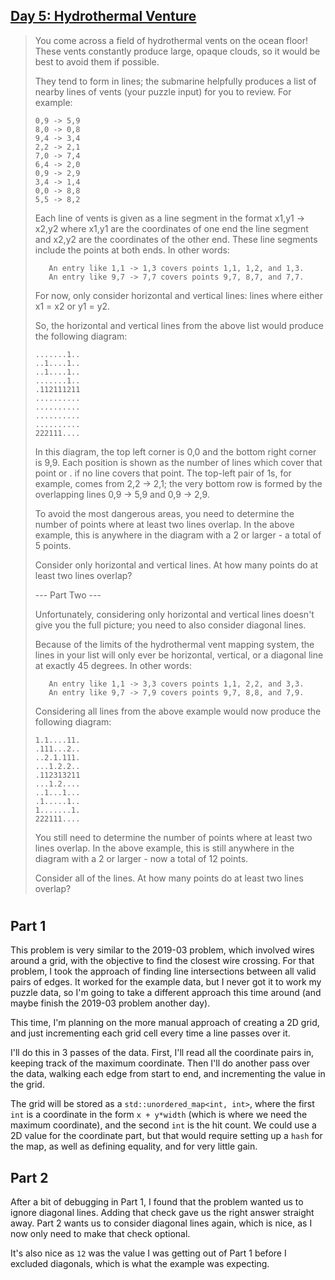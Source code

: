 ## [Day 5: Hydrothermal Venture](https://adventofcode.com/2021/day/5) ##

>You come across a field of hydrothermal vents on the ocean floor! These vents constantly produce large, opaque clouds, so it would be best to avoid them if possible.
>
>They tend to form in lines; the submarine helpfully produces a list of nearby lines of vents (your puzzle input) for you to review. For example:
>```
>0,9 -> 5,9
>8,0 -> 0,8
>9,4 -> 3,4
>2,2 -> 2,1
>7,0 -> 7,4
>6,4 -> 2,0
>0,9 -> 2,9
>3,4 -> 1,4
>0,0 -> 8,8
>5,5 -> 8,2
>```
>Each line of vents is given as a line segment in the format x1,y1 -> x2,y2 where x1,y1 are the coordinates of one end the line segment and x2,y2 are the coordinates of the other end. These line segments include the points at both ends. In other words:
>```
>    An entry like 1,1 -> 1,3 covers points 1,1, 1,2, and 1,3.
>    An entry like 9,7 -> 7,7 covers points 9,7, 8,7, and 7,7.
>```
>For now, only consider horizontal and vertical lines: lines where either x1 = x2 or y1 = y2.
>
>So, the horizontal and vertical lines from the above list would produce the following diagram:
>```
>.......1..
>..1....1..
>..1....1..
>.......1..
>.112111211
>..........
>..........
>..........
>..........
>222111....
>```
>In this diagram, the top left corner is 0,0 and the bottom right corner is 9,9. Each position is shown as the number of lines which cover that point or . if no line covers that point. The top-left pair of 1s, for example, comes from 2,2 -> 2,1; the very bottom row is formed by the overlapping lines 0,9 -> 5,9 and 0,9 -> 2,9.
>
>To avoid the most dangerous areas, you need to determine the number of points where at least two lines overlap. In the above example, this is anywhere in the diagram with a 2 or larger - a total of 5 points.
>
>Consider only horizontal and vertical lines. At how many points do at least two lines overlap?
>
>--- Part Two ---
>
>Unfortunately, considering only horizontal and vertical lines doesn't give you the full picture; you need to also consider diagonal lines.
>
>Because of the limits of the hydrothermal vent mapping system, the lines in your list will only ever be horizontal, vertical, or a diagonal line at exactly 45 degrees. In other words:
>```
>    An entry like 1,1 -> 3,3 covers points 1,1, 2,2, and 3,3.
>    An entry like 9,7 -> 7,9 covers points 9,7, 8,8, and 7,9.
>```
>Considering all lines from the above example would now produce the following diagram:
>```
>1.1....11.
>.111...2..
>..2.1.111.
>...1.2.2..
>.112313211
>...1.2....
>..1...1...
>.1.....1..
>1.......1.
>222111....
>```
>You still need to determine the number of points where at least two lines overlap. In the above example, this is still anywhere in the diagram with a 2 or larger - now a total of 12 points.
>
>Consider all of the lines. At how many points do at least two lines overlap?

#

## Part 1 ##

This problem is very similar to the 2019-03 problem, which involved wires around a grid, with the objective to find the closest wire crossing. For that problem, I took the approach of finding line intersections between all valid pairs of edges. It worked for the example data, but I never got it to work my puzzle data, so I'm going to take a different approach this time around (and maybe finish the 2019-03 problem another day).

This time, I'm planning on the more manual approach of creating a 2D grid, and just incrementing each grid cell every time a line passes over it.

I'll do this in 3 passes of the data. First, I'll read all the coordinate pairs in, keeping track of the maximum coordinate. Then I'll do another pass over the data, walking each edge from start to end, and incrementing the value in the grid.

The grid will be stored as a `std::unordered_map<int, int>`, where the first `int` is a coordinate in the form `x + y*width` (which is where we need the maximum coordinate), and the second `int` is the hit count. We could use a 2D value for the coordinate part, but that would require setting up a `hash` for the map, as well as defining equality, and for very little gain.

## Part 2 ##

After a bit of debugging in Part 1, I found that the problem wanted us to ignore diagonal lines. Adding that check gave us the right answer straight away. Part 2 wants us to consider diagonal lines again, which is nice, as I now only need to make that check optional.

It's also nice as `12` was the value I was getting out of Part 1 before I excluded diagonals, which is what the example was expecting.